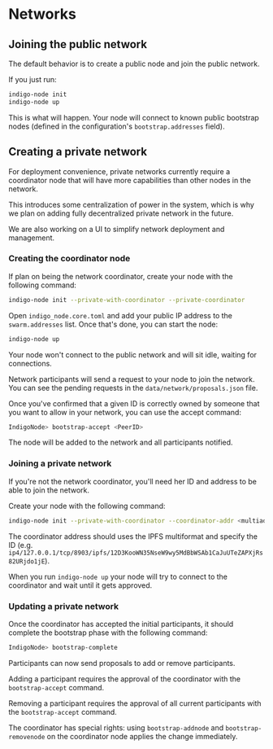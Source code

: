 # Networks

## Joining the public network

The default behavior is to create a public node and join the public network.

If you just run:

```bash
indigo-node init
indigo-node up
```

This is what will happen.
Your node will connect to known public bootstrap nodes (defined in the
configuration's `bootstrap.addresses` field).

## Creating a private network

For deployment convenience, private networks currently require a coordinator
node that will have more capabilities than other nodes in the network.

This introduces some centralization of power in the system, which is why
we plan on adding fully decentralized private network in the future.

We are also working on a UI to simplify network deployment and management.

### Creating the coordinator node

If plan on being the network coordinator, create your node with the following
command:

```bash
indigo-node init --private-with-coordinator --private-coordinator
```

Open `indigo_node.core.toml` and add your public IP address to the
`swarm.addresses` list. Once that's done, you can start the node:

```bash
indigo-node up
```

Your node won't connect to the public network and will sit idle, waiting
for connections.

Network participants will send a request to your node to join the network.
You can see the pending requests in the `data/network/proposals.json` file.

Once you've confirmed that a given ID is correctly owned by someone that
you want to allow in your network, you can use the accept command:

```bash
IndigoNode> bootstrap-accept <PeerID>
```

The node will be added to the network and all participants notified.

### Joining a private network

If you're not the network coordinator, you'll need her ID and address to be
able to join the network.

Create your node with the following command:

```bash
indigo-node init --private-with-coordinator --coordinator-addr <multiaddr>
```

The coordinator address should uses the IPFS multiformat and specify the ID
(e.g. `ip4/127.0.0.1/tcp/8903/ipfs/12D3KooWN35NseW9wy5MdBbWSAb1CaJuUTeZAPXjRs82URjdo1jE`).

When you run `indigo-node up` your node will try to connect to the coordinator
and wait until it gets approved.

### Updating a private network

Once the coordinator has accepted the initial participants, it should complete
the bootstrap phase with the following command:

```bash
IndigoNode> bootstrap-complete
```

Participants can now send proposals to add or remove participants.

Adding a participant requires the approval of the coordinator with the
`bootstrap-accept` command.

Removing a participant requires the approval of all current participants with
the `bootstrap-accept` command.

The coordinator has special rights: using `bootstrap-addnode` and
`bootstrap-removenode` on the coordinator node applies the change immediately.
